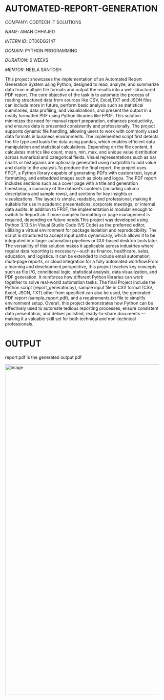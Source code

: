 # AUTOMATED-REPORT-GENERATION

*COMPANY*: CODTECH IT SOLUTIONS

*NAME*: AMAN CHHAJED

*INTERN ID*: CT06DG2147

*DOMAIN*: PYTHON PROGRAMMING

*DURATION*: 6 WEEKS

*MENTOR*: NEELA SANTOSH

This project showcases the implementation of an Automated Report Generation System using Python, designed to read, analyze, and summarize data from multiple file formats and output the results into a well-structured PDF report. The core objective of the task is to automate the process of reading structured data from sources like CSV, Excel,TXT and JSON files can include more in future, perform basic analysis such as statistical summaries, data profiling, and visualizations, and present the output in a neatly formatted PDF using Python libraries like FPDF. This solution minimizes the need for manual report preparation, enhances productivity, and ensures data is presented consistently and professionally. The project supports dynamic file handling, allowing users to work with commonly used data formats in business environments. The implemented script first detects the file type and loads the data using pandas, which enables efficient data manipulation and statistical calculations. Depending on the file content, it calculates metrics like count, mean, min, max, and unique value distribution across numerical and categorical fields. Visual representations such as bar charts or histograms are optionally generated using matplotlib to add value and clarity to the analysis.To produce the final report, the project uses FPDF, a Python library capable of generating PDFs with custom text, layout formatting, and embedded images such as plots and logos. The PDF report includes sections such as a cover page with a title and generation timestamp, a summary of the dataset’s contents (including column descriptions and sample rows), and sections for key insights or visualizations. The layout is simple, readable, and professional, making it suitable for use in academic presentations, corporate meetings, or internal data audits. In addition to FPDF, the implementation is modular enough to switch to ReportLab if more complex formatting or page management is required, depending on future needs.This project was developed using Python 3.13.5 in Visual Studio Code (VS Code) as the preferred editor, utilizing a virtual environment for package isolation and reproducibility. The script is structured to accept input paths dynamically, which allows it to be integrated into larger automation pipelines or GUI-based desktop tools later. The versatility of this solution makes it applicable across industries where regular data reporting is necessary—such as finance, healthcare, sales, education, and logistics. It can be extended to include email automation, multi-page reports, or cloud integration for a fully automated workflow.From a learning and development perspective, this project teaches key concepts such as file I/O, conditional logic, statistical analysis, data visualization, and PDF generation. It reinforces how different Python libraries can work together to solve real-world automation tasks. The final Project include the Python script (report_generator.py), sample input file in CSV format (CSV, Excel, JSON, TXT) other from specified can also be used, the generated PDF report (sample_report.pdf), and a requirements.txt file to simplify environment setup. Overall, this project demonstrates how Python can be effectively used to automate tedious reporting processes, ensure consistent data presentation, and deliver polished, ready-to-share documents — making it a valuable skill set for both technical and non-technical professionals.

# OUTPUT

report.pdf is the generated output pdf

<img width="1920" height="1080" alt="Image" src="https://github.com/user-attachments/assets/b86dd109-c3f7-4658-a5ae-4e92d99fb24f" />
